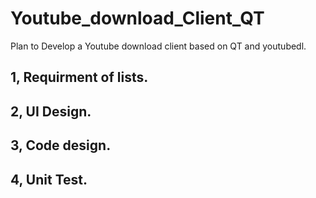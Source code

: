 # Youtube_download_Client_QT

Plan to Develop a Youtube download client based on QT and youtubedl. 

## 1, Requirment of lists.


## 2, UI Design. 


## 3, Code design.
## 4, Unit Test.
